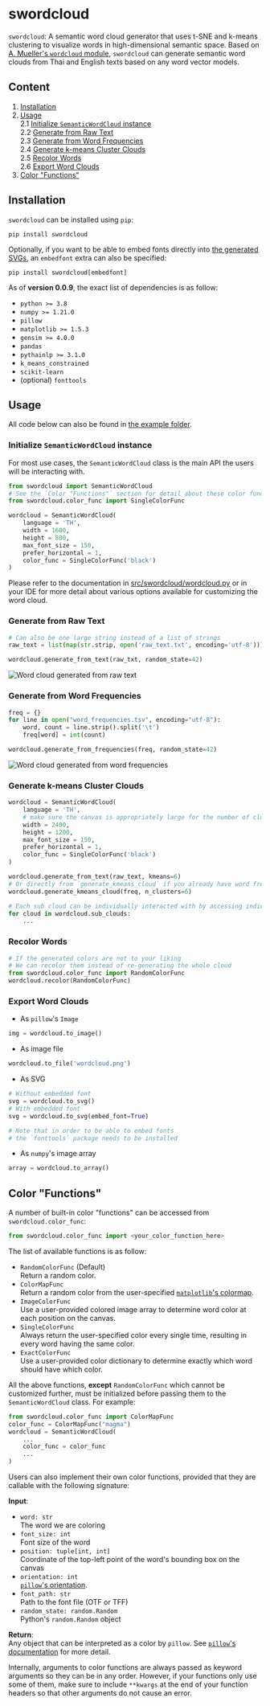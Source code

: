# **swordcloud**
`swordcloud`: A semantic word cloud generator that uses t-SNE and k-means clustering to visualize words in high-dimensional semantic space. Based on [A. Mueller's `wordcloud` module](https://github.com/amueller/word_cloud), `swordcloud` can generate semantic word clouds from Thai and English texts based on any word vector models.

## **Content**
1. [Installation](#installation)
2. [Usage](#usage)\
    2.1 [Initialize `SemanticWordCloud` instance](#initialize-semanticwordcloud-instance)\
    2.2 [Generate from Raw Text](#generate-from-raw-text)\
    2.3 [Generate from Word Frequencies](#generate-from-word-frequencies)\
    2.4 [Generate k-means Cluster Clouds](#generate-k-means-cluster-clouds)\
    2.5 [Recolor Words](#recolor-words)\
    2.6 [Export Word Clouds](#export-word-clouds)
3. [Color "Functions"](#color-functions)

## **Installation**
`swordcloud` can be installed using `pip`:
```
pip install swordcloud
```
Optionally, if you want to be able to embed fonts directly into [the generated SVGs](#export-word-clouds), an `embedfont` extra can also be specified:
```
pip install swordcloud[embedfont]
```
As of **version 0.0.9**, the exact list of dependencies is as follow:
- `python >= 3.8`
- `numpy >= 1.21.0`
- `pillow`
- `matplotlib >= 1.5.3`
- `gensim >= 4.0.0`
- `pandas`
- `pythainlp >= 3.1.0`
- `k_means_constrained`
- `scikit-learn`
- (optional) `fonttools`

## **Usage**
All code below can also be found in [the example folder](example).
### **Initialize `SemanticWordCloud` instance**
For most use cases, the `SemanticWordCloud` class is the main API the users will be interacting with.
```python
from swordcloud import SemanticWordCloud
# See the `Color "Functions"` section for detail about these color functions
from swordcloud.color_func import SingleColorFunc

wordcloud = SemanticWordCloud(
    language = 'TH',
    width = 1600,
    height = 800,
    max_font_size = 150,
    prefer_horizontal = 1,
    color_func = SingleColorFunc('black')
)
```
Please refer to the documentation in [src/swordcloud/wordcloud.py](src/swordcloud/wordcloud.py) or in your IDE for more detail about various options available for customizing the word cloud.
### **Generate from Raw Text**
```python
# Can also be one large string instead of a list of strings
raw_text = list(map(str.strip, open('raw_text.txt', encoding='utf-8')))

wordcloud.generate_from_text(raw_txt, random_state=42)
```
![Word cloud generated from raw text](example/generate_from_raw_text.png)
### **Generate from Word Frequencies**
```python
freq = {}
for line in open("word_frequencies.tsv", encoding="utf-8"):
    word, count = line.strip().split('\t')
    freq[word] = int(count)

wordcloud.generate_from_frequencies(freq, random_state=42)
```
![Word cloud generated from word frequencies](example/generate_from_frequencies.png)
### **Generate k-means Cluster Clouds**
```python
wordcloud = SemanticWordCloud(
    language = 'TH',
    # make sure the canvas is appropriately large for the number of clusters
    width = 2400,
    height = 1200,
    max_font_size = 150,
    prefer_horizontal = 1,
    color_func = SingleColorFunc('black')
)

wordcloud.generate_from_text(raw_text, kmeans=6)
# Or directly from `generate_kmeans_cloud` if you already have word frequencies
wordcloud.generate_kmeans_cloud(freq, n_clusters=6)

# Each sub cloud can be individually interacted with by accessing individual cloud in `sub_clouds` attribute
for cloud in wordcloud.sub_clouds:
    ...
```
### **Recolor Words**
```python
# If the generated colors are not to your liking
# We can recolor them instead of re-generating the whole cloud
from swordcloud.color_func import RandomColorFunc
wordcloud.recolor(RandomColorFunc)
```
### **Export Word Clouds**
- As `pillow`'s `Image`
```python
img = wordcloud.to_image()
```
- As image file
```python
wordcloud.to_file('wordcloud.png')
```
- As SVG
```python
# Without embedded font
svg = wordcloud.to_svg()
# With embedded font
svg = wordcloud.to_svg(embed_font=True)

# Note that in order to be able to embed fonts
# the `fonttools` package needs to be installed
```
- As `numpy`'s image array
```python
array = wordcloud.to_array()
```

## **Color "Functions"**
A number of built-in color "functions" can be accessed from  `swordcloud.color_func`:
```python
from swordcloud.color_func import <your_color_function_here>
```
The list of available functions is as follow:
- `RandomColorFunc` (Default)\
    Return a random color.
- `ColorMapFunc`\
    Return a random color from the user-specified [`matplotlib`'s colormap](https://matplotlib.org/stable/gallery/color/colormap_reference.html).
- `ImageColorFunc`\
    Use a user-provided colored image array to determine word color at each position on the canvas.
- `SingleColorFunc`\
    Always return the user-specified color every single time, resulting in every word having the same color.
- `ExactColorFunc`\
    Use a user-provided color dictionary to determine exactly which word should have which color.

All the above functions, **except** `RandomColorFunc` which cannot be customized further, must be initialized before passing them to the `SemanticWordCloud` class. For example:
```python
from swordcloud.color_func import ColorMapFunc
color_func = ColorMapFunc("magma")
wordcloud = SemanticWordCloud(
    ...
    color_func = color_func
    ...
)
```
Users can also implement their own color functions, provided that they are callable with the following signature:

**Input**:
- `word: str`\
    The word we are coloring
- `font_size: int`\
    Font size of the word
- `position: tuple[int, int]`\
    Coordinate of the top-left point  of the word's bounding box on the canvas
- `orientation: int`\
    [`pillow`'s orientation](https://pillow.readthedocs.io/en/stable/reference/Image.html#transpose-methods).
- `font_path: str`\
    Path to the font file (OTF or TFF)
- `random_state: random.Random`\
    Python's `random.Random` object

**Return**:\
Any object that can be interpreted as a color by `pillow`. See [`pillow`'s documentation](https://pillow.readthedocs.io/en/stable/) for more detail.

Internally, arguments to color functions are always passed as keyword arguments so they can be in any order. However, if your functions only use some of them, make sure to include `**kwargs` at the end of your function headers so that other arguments do not cause an error.